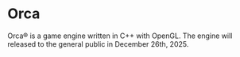 # Orca
Orca® is a game engine written in C++ with OpenGL. The engine will released to the general public in December 26th, 2025.
